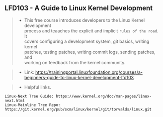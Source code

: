 ## LFD103 - A Guide to Linux Kernel Development

> - This free course introduces developers to the Linux Kernel development <br />
    process and teaaches the explicit and implicit `rules of the road`. It <br />
    covers configuring a development system, git basics, writing kernel <br />
    patches, testing patches, writing commit logs, sending patches, and <br />
    working on feedback from the kernel community.

> - Link: https://trainingportal.linuxfoundation.org/courses/a-beginners-guide-to-linux-kernel-development-lfd103

> - Helpful links.

```plaintext
Linux-Next Tree Guide: https://www.kernel.org/doc/man-pages/linux-next.html
Linux-Mainline Tree Repo: https://git.kernel.org/pub/scm/linux/kernel/git/torvalds/linux.git
```
